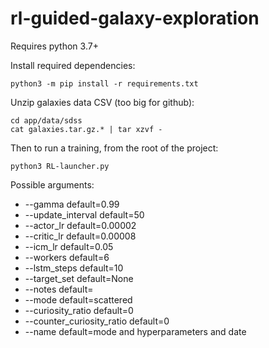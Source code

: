 # rl-guided-galaxy-exploration

Requires python 3.7+

Install required dependencies:

    python3 -m pip install -r requirements.txt

Unzip galaxies data CSV (too big for github):

    cd app/data/sdss
    cat galaxies.tar.gz.* | tar xzvf -

Then to run a training, from the root of the project:

    python3 RL-launcher.py

Possible arguments:
- --gamma default=0.99
- --update_interval default=50
- --actor_lr default=0.00002
- --critic_lr default=0.00008
- --icm_lr default=0.05
- --workers default=6
- --lstm_steps default=10
- --target_set default=None
- --notes default=
- --mode default=scattered
- --curiosity_ratio default=0
- --counter_curiosity_ratio default=0
- --name default=mode and hyperparameters and date
                    